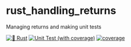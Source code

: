 # rust_handling_returns
Managing returns and making unit tests

[![🦀 Rust](https://github.com/rjunior8/rust_handling_returns/actions/workflows/rust.yml/badge.svg)](https://github.com/rjunior8/rust_handling_returns/actions/workflows/rust.yml)
[![Unit Test (with coverage)](https://github.com/rjunior8/rust_handling_returns/actions/workflows/rust_testing_with_code_coverage.yml/badge.svg)](https://github.com/rjunior8/rust_handling_returns/actions/workflows/rust_testing_with_code_coverage.yml)
[![coverage](https://raw.githubusercontent.com/rjunior8/rust_handling_returns/main/test-coverage.svg)](https://raw.githubusercontent.com/rjunior8/rust_handling_returns/main/test-coverage.svg)
